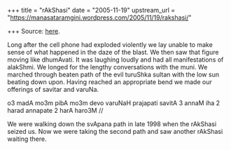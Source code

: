 +++
title = "rAkShasi"
date = "2005-11-19"
upstream_url = "https://manasataramgini.wordpress.com/2005/11/19/rakshasi/"

+++
Source: [here](https://manasataramgini.wordpress.com/2005/11/19/rakshasi/).

Long after the cell phone had exploded violently we lay unable to make sense of what happened in the daze of the blast. We then saw that figure moving like dhumAvati. It was laughing loudly and had all manifestations of alakShmi. We longed for the lengthy conversations with the muni. We marched through beaten path of the evil turuShka sultan with the low sun beating down upon. Having reached an appropriate bend we made our offerings of savitar and varuNa.

o3 madA mo3m pibA mo3m devo varuNaH prajapati savitA 3 annaM iha 2 harad annapate 2 harA haro3M //

We were walking down the svApana path in late 1998 when the rAkShasi seized us. Now we were taking the second path and saw another rAkShasi waiting there.

